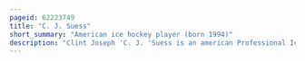 ```yaml
---
pageid: 62223749
title: "C. J. Suess"
short_summary: "American ice hockey player (born 1994)"
description: "Clint Joseph 'C. J. 'Suess is an american Professional Ice Hockey forward for the Manitoba Moose in the american Hockey League. Before playing professionally suess played College Hockey for Minnesota State Mavericks at Minnesota State University Mankato. At the Time of his Graduation, his 127 Career Points were tied for Fifth on the School's Career scoring List during the Ncaa Division i era. He also represented Team Usa in the 2013 World Junior A Challenge, helping them win a Gold Medal."
---
```

